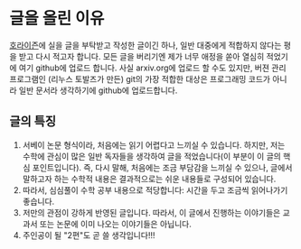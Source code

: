 # 글을 올린 이유
[호라이즌](https://horizon.kias.re.kr/)에 실을 글을 부탁받고 작성한 글이긴 하나, 일반 대중에게 적합하지 않다는 평을 받고 다시 적고자 합니다.
모든 글을 버리기엔 제가 너무 애정을 쏟아 열심히 적었기에 여기 github에 업로드 합니다.
사실 arxiv.org에 업로드 할 수도 있지만, 버젼 관리 프로그램인 (리누스 토발즈가 만든) git의 가장 적합한 대상은 프로그래밍 코드가 아니라 일반 문서라 생각하기에 github에 업로드합니다.

## 글의 특징
1. 서베이 논문 형식이라, 처음에는 읽기 어렵다고 느끼실 수 있습니다. 하지만, 저는 수학에 관심이 많은 일반 독자들을 생각하여 글을 적었습니다(이 부분이 이 글의 핵심 포인트입니다). 즉, 다시 말해, 처음에는 조금 부담감을 느끼실 수 있으나, 글에서 말하고자 하는 수학적 내용은
   결과적으로는 쉬운 내용들로 구성되어 있습니다.
2. 따라서, 심심풀이 수학 공부 내용으로 적당합니다: 시간을 두고 조금씩 읽어나가기 좋습니다.
3. 저만의 관점이 강하게 반영된 글입니다. 따라서, 이 글에서 진행하는 이야기들은 교과서 또는 논문에 이미 나오는 이야기들은 아닙니다.
4. 주인공이 될 "2편"도 곧 쓸 생각입니다!!!
